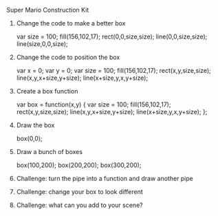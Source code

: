 Super Mario Construction Kit

1) Change the code to make a better box

    var size = 100;
    fill(156,102,17);
    rect(0,0,size,size);
    line(0,0,size,size);
    line(size,0,0,size);

2) Change the code to position the box

    var x = 0;
    var y = 0;
    var size = 100;
    fill(156,102,17);
    rect(x,y,size,size);
    line(x,y,x+size,y+size);
    line(x+size,y,x,y+size);

3) Create a box function

    var box = function(x,y) {
        var size = 100;
        fill(156,102,17);
        rect(x,y,size,size);
        line(x,y,x+size,y+size);
        line(x+size,y,x,y+size);
    };

4) Draw the box

    box(0,0);

5) Draw a bunch of boxes

    box(100,200);
    box(200,200);
    box(300,200); 

6) Challenge: turn the pipe into a function and draw another pipe

7) Challenge: change your box to look different

8) Challenge: what can you add to your scene?